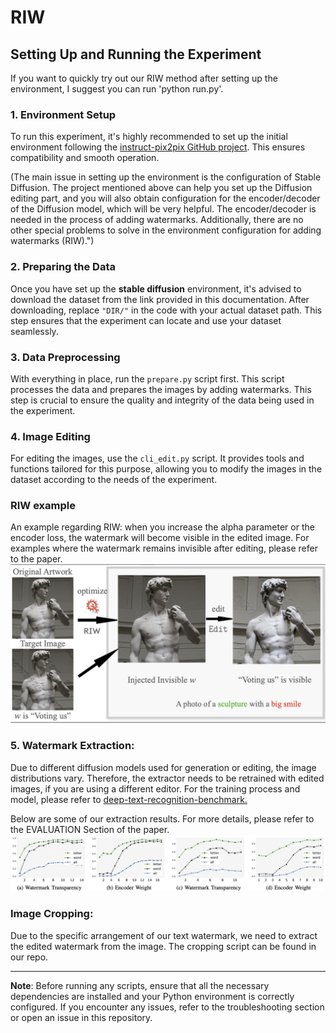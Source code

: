 # RIW

## Setting Up and Running the Experiment
If you want to quickly try out our RIW method after setting up the environment, I suggest you can run 'python run.py'.

### 1. Environment Setup
To run this experiment, it's highly recommended to set up the initial environment following the [instruct-pix2pix GitHub project](https://github.com/timothybrooks/instruct-pix2pix). This ensures compatibility and smooth operation.

(The main issue in setting up the environment is the configuration of Stable Diffusion. The project mentioned above can help you set up the Diffusion editing part, and you will also obtain configuration for the encoder/decoder of the Diffusion model, which will be very helpful. The encoder/decoder is needed in the process of adding watermarks. Additionally, there are no other special problems to solve in the environment configuration for adding watermarks (RIW).")

### 2. Preparing the Data
Once you have set up the **stable diffusion** environment, it's advised to download the dataset from the link provided in this documentation. After downloading, replace `"DIR/"` in the code with your actual dataset path. This step ensures that the experiment can locate and use your dataset seamlessly.

### 3. Data Preprocessing
With everything in place, run the `prepare.py` script first. This script processes the data and prepares the images by adding watermarks. This step is crucial to ensure the quality and integrity of the data being used in the experiment.

### 4. Image Editing
For editing the images, use the `cli_edit.py` script. It provides tools and functions tailored for this purpose, allowing you to modify the images in the dataset according to the needs of the experiment.

### RIW example
An example regarding RIW: when you increase the alpha parameter or the encoder loss, the watermark will become visible in the edited image. For examples where the watermark remains invisible after editing, please refer to the paper.
![example image](imgs/riw_visible_exm.png)

### 5. Watermark Extraction:  
Due to different diffusion models used for generation or editing, the image distributions vary. Therefore, the extractor needs to be retrained with edited images, if you are using a different editor. For the training process and model, please refer to [deep-text-recognition-benchmark.](https://github.com/clovaai/deep-text-recognition-benchmark)

Below are some of our extraction results. For more details, please refer to the EVALUATION Section of the paper.
![extraction results](imgs/extraction.png)

###  Image Cropping:  
Due to the specific arrangement of our text watermark, we need to extract the edited watermark from the image. The cropping script can be found in our repo.

---

**Note**: Before running any scripts, ensure that all the necessary dependencies are installed and your Python environment is correctly configured. If you encounter any issues, refer to the troubleshooting section or open an issue in this repository.
